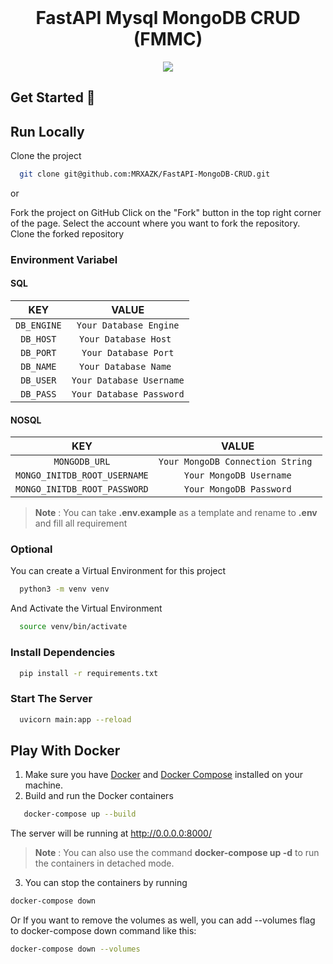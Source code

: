 <h1 align="center" style="margin-top: 0px;"> FastAPI Mysql MongoDB CRUD (FMMC)</h1>
<p align="center">
  <a href="https://skillicons.dev">
    <img src="https://skillicons.dev/icons?i=fastapi,mysql,mongodb" />
  </a>
</p>

## Get Started 🚀

## Run Locally

Clone the project

```bash
  git clone git@github.com:MRXAZK/FastAPI-MongoDB-CRUD.git
```

or

Fork the project on GitHub
Click on the "Fork" button in the top right corner of the page.
Select the account where you want to fork the repository.
Clone the forked repository

### Environment Variabel

#### SQL

|     KEY     |          VALUE           |
| :---------: | :----------------------: |
| `DB_ENGINE` |  `Your Database Engine`  |
|  `DB_HOST`  |  `Your Database Host `   |
|  `DB_PORT`  |   `Your Database Port`   |
|  `DB_NAME`  |  `Your Database Name `   |
|  `DB_USER`  | `Your Database Username` |
|  `DB_PASS`  | `Your Database Password` |

#### NOSQL

|             KEY              |               VALUE               |
| :--------------------------: | :-------------------------------: |
|        `MONGODB_URL`         | `Your MongoDB Connection String ` |
| `MONGO_INITDB_ROOT_USERNAME` |      `Your MongoDB Username`      |
| `MONGO_INITDB_ROOT_PASSWORD` |      `Your MongoDB Password`      |

> **Note** : You can take **.env.example** as a template and rename to **.env** and fill all requirement

### Optional

You can create a Virtual Environment for this project

```bash
  python3 -m venv venv
```

And Activate the Virtual Environment

```bash
  source venv/bin/activate
```

### Install Dependencies

```bash
  pip install -r requirements.txt
```

### Start The Server

```bash
  uvicorn main:app --reload
```

## Play With Docker

1. Make sure you have [Docker](https://www.docker.com/) and [Docker Compose](https://docs.docker.com/compose/) installed on your machine.
2. Build and run the Docker containers

```bash
   docker-compose up --build
```

The server will be running at http://0.0.0.0:8000/

> **Note** : You can also use the command **docker-compose up -d** to run the containers in detached mode.

3. You can stop the containers by running

```bash
docker-compose down
```

Or
If you want to remove the volumes as well, you can add --volumes flag to docker-compose down command like this:

```bash
docker-compose down --volumes
```
